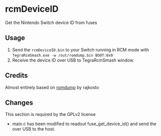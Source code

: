 # rcmDeviceID
Get the Nintendo Switch device ID from fuses

## Usage
 1. Send the `rcmDeviceID.bin` to your Switch running in RCM mode with `TegraRcmSmash.exe -w /out/romdump.bin BOOT:0x0`
 2. Receive the device ID over USB to TegraRcmSmash window.

## Credits
Almost entirely based on [romdump](https://github.com/rajkosto/romdump) by rajkosto

## Changes
This section is required by the GPLv2 license

 * main.c has been modified to readout fuse_get_device_id() and send the over USB to the host.
 
